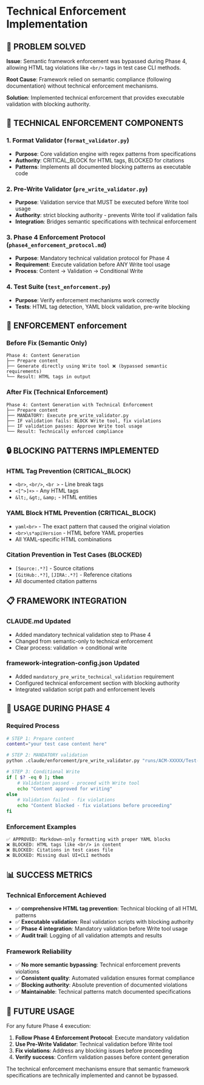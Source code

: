# Technical Enforcement Implementation

## 🎯 PROBLEM SOLVED

**Issue**: Semantic framework enforcement was bypassed during Phase 4, allowing HTML tag violations like `<br/>` tags in test case CLI methods.

**Root Cause**: Framework relied on semantic compliance (following documentation) without technical enforcement mechanisms.

**Solution**: Implemented technical enforcement that provides executable validation with blocking authority.

## 🔧 TECHNICAL ENFORCEMENT COMPONENTS

### 1. **Format Validator** (`format_validator.py`)
- **Purpose**: Core validation engine with regex patterns from specifications
- **Authority**: CRITICAL_BLOCK for HTML tags, BLOCKED for citations
- **Patterns**: Implements all documented blocking patterns as executable code

### 2. **Pre-Write Validator** (`pre_write_validator.py`) 
- **Purpose**: Validation service that MUST be executed before Write tool usage
- **Authority**: strict blocking authority - prevents Write tool if validation fails
- **Integration**: Bridges semantic specifications with technical enforcement

### 3. **Phase 4 Enforcement Protocol** (`phase4_enforcement_protocol.md`)
- **Purpose**: Mandatory technical validation protocol for Phase 4
- **Requirement**: Execute validation before ANY Write tool usage
- **Process**: Content → Validation → Conditional Write

### 4. **Test Suite** (`test_enforcement.py`)
- **Purpose**: Verify enforcement mechanisms work correctly
- **Tests**: HTML tag detection, YAML block validation, pre-write blocking

## 🚨 ENFORCEMENT enforcement

### **Before Fix (Semantic Only)**
```
Phase 4: Content Generation
├── Prepare content
├── Generate directly using Write tool ❌ (bypassed semantic requirements)
└── Result: HTML tags in output
```

### **After Fix (Technical Enforcement)**
```
Phase 4: Content Generation with Technical Enforcement
├── Prepare content
├── MANDATORY: Execute pre_write_validator.py
├── IF validation fails: BLOCK Write tool, fix violations
├── IF validation passes: Approve Write tool usage
└── Result: Technically enforced compliance
```

## 🔒 BLOCKING PATTERNS IMPLEMENTED

### **HTML Tag Prevention (CRITICAL_BLOCK)**
- `<br>`, `<br/>`, `<br >` - Line break tags
- `<[^>]+>` - Any HTML tags
- `&lt;`, `&gt;`, `&amp;` - HTML entities

### **YAML Block HTML Prevention (CRITICAL_BLOCK)**
- `yaml<br>` - The exact pattern that caused the original violation
- `<br>\s*apiVersion` - HTML before YAML properties
- All YAML-specific HTML combinations

### **Citation Prevention in Test Cases (BLOCKED)**
- `[Source:.*?]` - Source citations
- `[GitHub:.*?]`, `[JIRA:.*?]` - Reference citations
- All documented citation patterns

## 📋 FRAMEWORK INTEGRATION

### **CLAUDE.md Updated**
- Added mandatory technical validation step to Phase 4
- Changed from semantic-only to technical enforcement
- Clear process: validation → conditional write

### **framework-integration-config.json Updated**
- Added `mandatory_pre_write_technical_validation` requirement
- Configured technical enforcement section with blocking authority
- Integrated validation script path and enforcement levels

## 🎯 USAGE DURING PHASE 4

### **Required Process**
```bash
# STEP 1: Prepare content
content="your test case content here"

# STEP 2: MANDATORY validation
python .claude/enforcement/pre_write_validator.py "runs/ACM-XXXXX/Test-Cases.md" "$content"

# STEP 3: Conditional Write
if [ $? -eq 0 ]; then
    # Validation passed - proceed with Write tool
    echo "Content approved for writing"
else
    # Validation failed - fix violations
    echo "Content blocked - fix violations before proceeding"
fi
```

### **Enforcement Examples**
```
✅ APPROVED: Markdown-only formatting with proper YAML blocks
❌ BLOCKED: HTML tags like <br/> in content
❌ BLOCKED: Citations in test cases file
❌ BLOCKED: Missing dual UI+CLI methods
```

## 📊 SUCCESS METRICS

### **Technical Enforcement Achieved**
- ✅ **comprehensive HTML tag prevention**: Technical blocking of all HTML patterns
- ✅ **Executable validation**: Real validation scripts with blocking authority  
- ✅ **Phase 4 integration**: Mandatory validation before Write tool usage
- ✅ **Audit trail**: Logging of all validation attempts and results

### **Framework Reliability**
- ✅ **No more semantic bypassing**: Technical enforcement prevents violations
- ✅ **Consistent quality**: Automated validation ensures format compliance
- ✅ **Blocking authority**: Absolute prevention of documented violations
- ✅ **Maintainable**: Technical patterns match documented specifications

## 🔄 FUTURE USAGE

For any future Phase 4 execution:

1. **Follow Phase 4 Enforcement Protocol**: Execute mandatory validation
2. **Use Pre-Write Validator**: Technical validation before Write tool
3. **Fix violations**: Address any blocking issues before proceeding  
4. **Verify success**: Confirm validation passes before content generation

The technical enforcement mechanisms ensure that semantic framework specifications are technically implemented and cannot be bypassed.